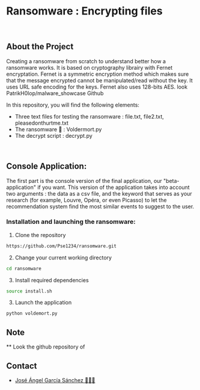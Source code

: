 # Ransomware : Encrypting files

<br>

## About the Project
Creating a ransomware from scratch to understand better how a ransomware works. It is based on cryptography librairy with Fernet encryptation. Fernet is a symmetric encryption method which makes sure that the message encrypted cannot be manipulated/read without the key. It uses URL safe encoding for the keys. Fernet also uses 128-bits AES. look PatrikH0lop/malware_showcase Github

In this repository, you will find the following elements:
* Three text files for testing the ransomware : file.txt, file2.txt, pleasedonthurtme.txt
* The ransomware :bug: : Voldermort.py
* The decrypt script : decrypt.py

<br>


<!-- Console Application -->
## Console Application:
The first part is the console version of the final application, our "beta-application" if you want. This version of the application takes into account two arguments : the data as a csv file, and the keyword that serves as your research (for example, Louvre, Opéra, or even Picasso) to let the recommendation system find the most similar events to suggest to the user.

### Installation and launching the ransomware:

1. Clone the repository
```sh
https://github.com/Pse1234/ransomware.git
```
2. Change your current working directory
```sh
cd ransomware
```
3. Install required dependencies
```sh
source install.sh
```
3. Launch the application
```sh
python voldemort.py
```

## Note
** Look the github repository of 

## Contact
* [José Ángel García Sánchez 👨🏻‍💻](https://github.com/Pse1234) 

